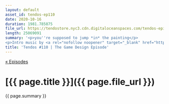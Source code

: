 ```yaml
---
layout: default
asset_id: tendos-ep110
date: 2020-10-16
duration: 1981.785875
file_url: https://tendostore.nyc3.cdn.digitaloceanspaces.com/tendos-episode110.mp3
length: 25069091
summary: '<p>you''re supposed to jump *in* the painting</p>
<p>Intro music by <a rel="nofollow noopener" target="_blank" href="https://twitter.com/Mike_Dantuono">DJ mikeymike</a>!</p>'
title: 'Tendos #110 | The Game Design Episode'
---
```

[« Episodes](/tendos/episodes)

# [{{ page.title }}]({{ page.file_url }})
{{ page.summary }}
